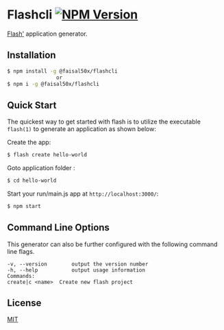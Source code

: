 # Flashcli [![NPM Version][npm-image]][npm-url]
[Flash'](https://www.npmjs.com/package/@faisal50x/flash) application generator.



## Installation

```sh
$ npm install -g @faisal50x/flashcli
                or
$ npm i -g @faisal50x/flashcli
```

## Quick Start

The quickest way to get started with flash is to utilize the executable `flash(1)` to generate an application as shown below:

Create the app:

```bash
$ flash create hello-world
```

Goto application folder :

```bash
$ cd hello-world
```

Start your run/main.js app at `http://localhost:3000/`:

```bash
$ npm start
```

## Command Line Options

This generator can also be further configured with the following command line flags.

    -v, --version        output the version number
    -h, --help           output usage information
    Commands:
    create|c <name>  Create new flash project
## License

[MIT](LICENSE)

[npm-image]: https://img.shields.io/npm/v/@faisal50x/flashcli.svg
[npm-url]: https://npmjs.org/package/@faisal50x/flashcli
[downloads-url]: https://npmjs.org/package/@faisal50x/flashcli